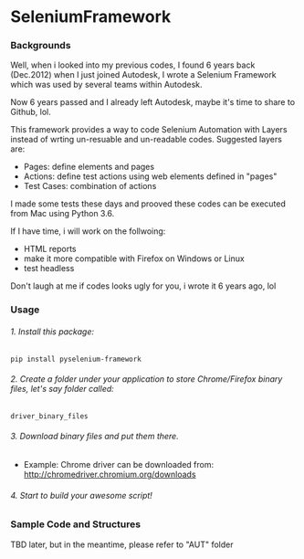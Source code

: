 SeleniumFramework
=================

### Backgrounds

Well, when i looked into my previous codes, I found 6 years back (Dec.2012) when I just joined Autodesk, I wrote a Selenium Framework which was used by several teams within Autodesk.

Now 6 years passed and I already left Autodesk, maybe it's time to share to Github, lol.

This framework provides a way to code Selenium Automation with Layers instead of wrting un-resuable and un-readable codes. 
Suggested layers are:
 - Pages: define elements and pages
 - Actions: define test actions using web elements defined in "pages"
 - Test Cases: combination of actions
 
I made some tests these days and prooved these codes can be executed from Mac using Python 3.6.

If I have time, i will work on the follwoing:
 - HTML reports
 - make it more compatible with Firefox on Windows or Linux
 - test headless

Don't laugh at me if codes looks ugly for you, i wrote it 6 years ago, lol

### Usage

###### 1. Install this package:
```
pip install pyselenium-framework
```
###### 2. Create a folder under your application to store Chrome/Firefox binary files, let's say folder called:

```
driver_binary_files
```
###### 3. Download binary files and put them there.
 - Example: Chrome driver can be downloaded from: http://chromedriver.chromium.org/downloads
 ###### 4. Start to build your awesome script!

### Sample Code and Structures
TBD later, but in the meantime, please refer to "AUT" folder